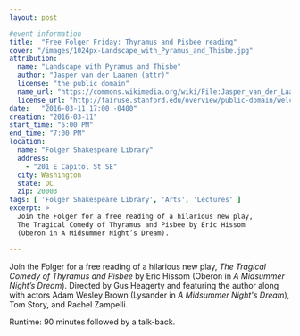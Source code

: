 ```yaml
---
layout: post

#event information
title:  "Free Folger Friday: Thyramus and Pisbee reading"
cover: "/images/1024px-Landscape_with_Pyramus_and_Thisbe.jpg"
attribution:
  name: "Landscape with Pyramus and Thisbe"
  author: "Jasper van der Laanen (attr)"
  license: "the public domain"
  name_url: "https://commons.wikimedia.org/wiki/File:Jasper_van_der_Laanen_(attr)_Landscape_with_Pyramus_and_Thisbe.jpg"
  license_url: "http://fairuse.stanford.edu/overview/public-domain/welcome"
date:   "2016-03-11 17:00 -0400"
creation: "2016-03-11"
start_time: "5:00 PM"
end_time: "7:00 PM"
location:
  name: "Folger Shakespeare Library"
  address:
    - "201 E Capitol St SE"
  city: Washington
  state: DC
  zip: 20003
tags: [ 'Folger Shakespeare Library', 'Arts', 'Lectures' ]
excerpt: >
  Join the Folger for a free reading of a hilarious new play,
  The Tragical Comedy of Thyramus and Pisbee by Eric Hissom
  (Oberon in A Midsummer Night’s Dream).

---
```


Join the Folger for a free reading of a hilarious new play,
*The Tragical Comedy of Thyramus and Pisbee* by Eric Hissom
(Oberon in *A Midsummer Night’s Dream*). Directed by Gus Heagerty
and featuring the author along with actors Adam Wesley Brown
(Lysander in *A Midsummer Night's Dream*), Tom Story, and Rachel Zampelli. 

Runtime: 90 minutes followed by a talk-back.
